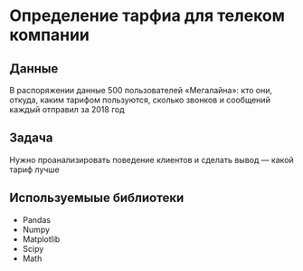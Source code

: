 # Определение тарфиа для телеком компании
## Данные
В распоряжении данные 500 пользователей «Мегалайна»: кто они, откуда, каким тарифом пользуются, сколько звонков и сообщений каждый отправил за 2018 год
## Задача
Нужно проанализировать поведение клиентов и сделать вывод — какой тариф лучше
## Используемыые библиотеки
- Pandas
- Numpy
- Matplotlib
- Scipy
- Math
